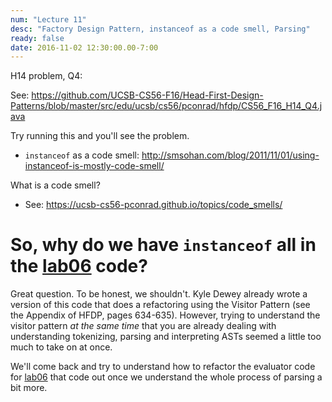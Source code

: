```yaml
---
num: "Lecture 11"
desc: "Factory Design Pattern, instanceof as a code smell, Parsing"
ready: false
date: 2016-11-02 12:30:00.00-7:00
---
```



H14 problem, Q4:

See: <https://github.com/UCSB-CS56-F16/Head-First-Design-Patterns/blob/master/src/edu/ucsb/cs56/pconrad/hfdp/CS56_F16_H14_Q4.java>

Try running this and you'll see the problem.

* `instanceof` as a code smell: <http://smsohan.com/blog/2011/11/01/using-instanceof-is-mostly-code-smell/>

What is a code smell?

* See: <https://ucsb-cs56-pconrad.github.io/topics/code_smells/>

# So, why do we have `instanceof` all in the [lab06](/lab/lab06) code?

Great question.  To be honest, we shouldn't.  Kyle Dewey already wrote a version of this code that does a refactoring using the Visitor Pattern (see the Appendix of HFDP, pages 634-635).    However, trying to understand the visitor pattern *at the same time* that you are already dealing with understanding tokenizing, parsing and interpreting ASTs seemed a little too much to take on at once.

We'll come back and try to understand how to refactor the evaluator code for [lab06](/lab/lab06) that code out once we understand
the whole process of parsing a bit more.
